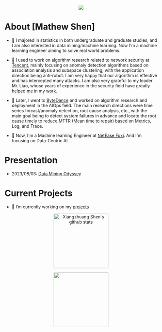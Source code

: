 <p align="center"> 
  <img src="https://profile-counter.glitch.me/shenxiangzhuang/count.svg" />
</p>

# About [Mathew Shen]
- 🔭 I majored in statistics in both undergraduate and graduate studies, 
and I am also interested in data mining/machine learning. 
Now I'm a machine learning engineer aiming to solve real world problems.


- 🔭 I used to work on algorithm research related to network security at 
[Tencent](https://github.com/Tencent), 
mainly focusing on anomaly detection algorithms based on association analysis 
and subspace clustering, with the application direction being anti-robot.
I am very happy that our algorithm is effective and has intercepted many attacks. 
I am also very grateful to my leader Mr. Liao, 
whose years of experience in the security field have greatly helped me in my work.

- 🔭 Later, I went to [ByteDance](https://github.com/bytedance) 
and worked on algorithm research and deployment in the AIOps field. 
The main research directions were time series forcast/anomaly detection, root cause analysis, etc., 
with the main goal being to detect system failures in advance 
and locate the root cause timely to reduce MTTR (Mean time to repair)
based on Metrics, Log, and Trace.

- 🔭 Now, I'm a Machine learning Engineer at [NetEase Fuxi](https://fuxi.163.com/). And I'm focusing on Data-Centric AI.

# Presentation

- 2023/08/03: [Data Mining Odyssey](https://github.com/shenxiangzhuang/CareerPublic/blob/f63459e5efcfbdc4843151471905eae17fa68b8d/presentation/review/2023/career_review_2023_public.pdf)


# Current Projects

- 🌱 I’m currently working on my [projects](https://datahonor.com/project/)



<p align="center">
<img alt="Xiangzhuang Shen's github stats" height='180' src="https://github-readme-stats.vercel.app/api?username=shenxiangzhuang&count_private=true&show_icons=true&include_all_commits=false&theme=react">

<p align="center"> 
    <img height='180' src="https://github-profile-summary-cards.vercel.app/api/cards/profile-details?username=shenxiangzhuang&theme=react" />
</p>


<!-- <p align="center">
<img alt="Xiangzhuang Shen's github stats" height='140' src="https://github-readme-stats.vercel.app/api?username=shenxiangzhuang&count_private=true&show_icons=true&include_all_commits=true&theme=react">
<img alt="Xiangzhuang Shen's github stats" height='140' src="https://github-profile-summary-cards.vercel.app/api/cards/profile-details?username=shenxiangzhuang&theme=react">
</p> -->


